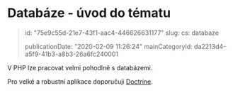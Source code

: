 Databáze - úvod do tématu
=========================

> id: "75e9c55d-21e7-43f1-aac4-446626631177"
> slug:
> 	cs: databaze
> 
> publicationDate: "2020-02-09 11:26:24"
> mainCategoryId: da2213d4-a5f9-41b3-a8b3-26a6fc240001

V PHP lze pracovat velmi pohodlně s databázemi.

Pro velké a robustní aplikace doporučuji <a href="https://github.com/baraja-core/doctrine">Doctrine</a>.
